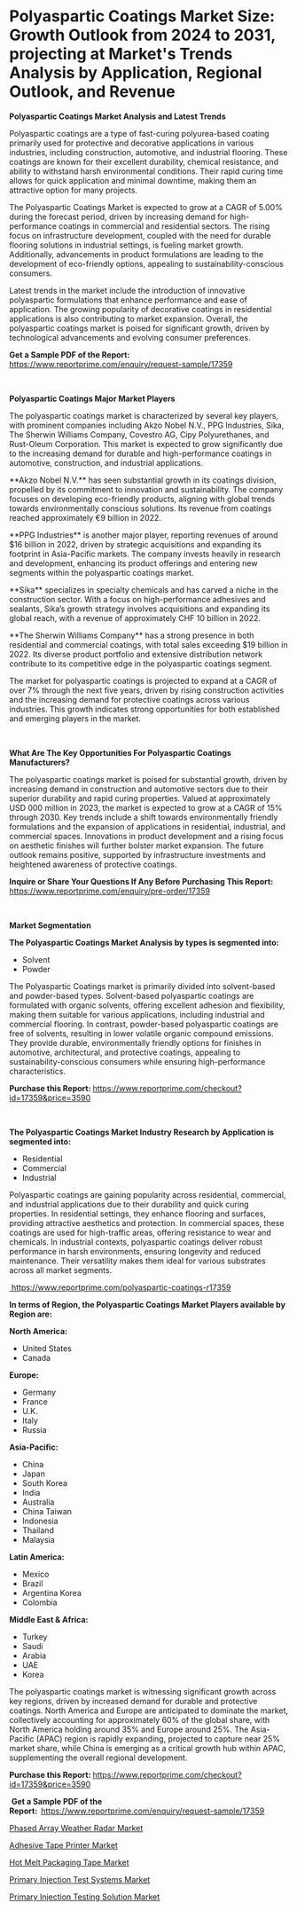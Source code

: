 <p><h1>Polyaspartic Coatings Market Size: Growth Outlook from 2024 to 2031, projecting at Market's Trends Analysis by Application, Regional Outlook, and Revenue</h1></p><p><strong>Polyaspartic Coatings Market Analysis and Latest Trends</strong></p>
<p><p>Polyaspartic coatings are a type of fast-curing polyurea-based coating primarily used for protective and decorative applications in various industries, including construction, automotive, and industrial flooring. These coatings are known for their excellent durability, chemical resistance, and ability to withstand harsh environmental conditions. Their rapid curing time allows for quick application and minimal downtime, making them an attractive option for many projects.</p><p>The Polyaspartic Coatings Market is expected to grow at a CAGR of 5.00% during the forecast period, driven by increasing demand for high-performance coatings in commercial and residential sectors. The rising focus on infrastructure development, coupled with the need for durable flooring solutions in industrial settings, is fueling market growth. Additionally, advancements in product formulations are leading to the development of eco-friendly options, appealing to sustainability-conscious consumers.</p><p>Latest trends in the market include the introduction of innovative polyaspartic formulations that enhance performance and ease of application. The growing popularity of decorative coatings in residential applications is also contributing to market expansion. Overall, the polyaspartic coatings market is poised for significant growth, driven by technological advancements and evolving consumer preferences.</p></p>
<p><strong>Get a Sample PDF of the Report:&nbsp;</strong> <a href="https://www.reportprime.com/enquiry/request-sample/17359?utm_campaign=1159&utm_medium=2&utm_source=Github&utm_content=ia&utm_term=27112024&utm_id=polyaspartic-coatings">https://www.reportprime.com/enquiry/request-sample/17359</a></p>
<p>&nbsp;</p>
<p><strong>Polyaspartic Coatings Major Market Players</strong></p>
<p><p>The polyaspartic coatings market is characterized by several key players, with prominent companies including Akzo Nobel N.V., PPG Industries, Sika, The Sherwin Williams Company, Covestro AG, Cipy Polyurethanes, and Rust-Oleum Corporation. This market is expected to grow significantly due to the increasing demand for durable and high-performance coatings in automotive, construction, and industrial applications.</p><p>**Akzo Nobel N.V.** has seen substantial growth in its coatings division, propelled by its commitment to innovation and sustainability. The company focuses on developing eco-friendly products, aligning with global trends towards environmentally conscious solutions. Its revenue from coatings reached approximately €9 billion in 2022.</p><p>**PPG Industries** is another major player, reporting revenues of around $16 billion in 2022, driven by strategic acquisitions and expanding its footprint in Asia-Pacific markets. The company invests heavily in research and development, enhancing its product offerings and entering new segments within the polyaspartic coatings market.</p><p>**Sika** specializes in specialty chemicals and has carved a niche in the construction sector. With a focus on high-performance adhesives and sealants, Sika’s growth strategy involves acquisitions and expanding its global reach, with a revenue of approximately CHF 10 billion in 2022.</p><p>**The Sherwin Williams Company** has a strong presence in both residential and commercial coatings, with total sales exceeding $19 billion in 2022. Its diverse product portfolio and extensive distribution network contribute to its competitive edge in the polyaspartic coatings segment.</p><p>The market for polyaspartic coatings is projected to expand at a CAGR of over 7% through the next five years, driven by rising construction activities and the increasing demand for protective coatings across various industries. This growth indicates strong opportunities for both established and emerging players in the market.</p></p>
<p>&nbsp;</p>
<p><strong>What Are The Key Opportunities For Polyaspartic Coatings Manufacturers?</strong></p>
<p><p>The polyaspartic coatings market is poised for substantial growth, driven by increasing demand in construction and automotive sectors due to their superior durability and rapid curing properties. Valued at approximately USD 000 million in 2023, the market is expected to grow at a CAGR of 15% through 2030. Key trends include a shift towards environmentally friendly formulations and the expansion of applications in residential, industrial, and commercial spaces. Innovations in product development and a rising focus on aesthetic finishes will further bolster market expansion. The future outlook remains positive, supported by infrastructure investments and heightened awareness of protective coatings.</p></p>
<p><strong>Inquire or Share Your Questions If Any Before Purchasing This Report:</strong> <a href="https://www.reportprime.com/enquiry/pre-order/17359?utm_campaign=1159&utm_medium=2&utm_source=Github&utm_content=ia&utm_term=27112024&utm_id=polyaspartic-coatings">https://www.reportprime.com/enquiry/pre-order/17359</a></p>
<p>&nbsp;</p>
<p><strong>Market Segmentation</strong></p>
<p><strong>The Polyaspartic Coatings Market Analysis by types is segmented into:</strong></p>
<p><ul><li>Solvent</li><li>Powder</li></ul></p>
<p><p>The Polyaspartic Coatings market is primarily divided into solvent-based and powder-based types. Solvent-based polyaspartic coatings are formulated with organic solvents, offering excellent adhesion and flexibility, making them suitable for various applications, including industrial and commercial flooring. In contrast, powder-based polyaspartic coatings are free of solvents, resulting in lower volatile organic compound emissions. They provide durable, environmentally friendly options for finishes in automotive, architectural, and protective coatings, appealing to sustainability-conscious consumers while ensuring high-performance characteristics.</p></p>
<p><strong>Purchase this Report:&nbsp;</strong><a href="https://www.reportprime.com/checkout?id=17359&price=3590&utm_campaign=1159&utm_medium=2&utm_source=Github&utm_content=ia&utm_term=27112024&utm_id=polyaspartic-coatings">https://www.reportprime.com/checkout?id=17359&price=3590</a></p>
<p>&nbsp;</p>
<p><strong>The Polyaspartic Coatings Market Industry Research by Application is segmented into:</strong></p>
<p><ul><li>Residential</li><li>Commercial</li><li>Industrial</li></ul></p>
<p><p>Polyaspartic coatings are gaining popularity across residential, commercial, and industrial applications due to their durability and quick curing properties. In residential settings, they enhance flooring and surfaces, providing attractive aesthetics and protection. In commercial spaces, these coatings are used for high-traffic areas, offering resistance to wear and chemicals. In industrial contexts, polyaspartic coatings deliver robust performance in harsh environments, ensuring longevity and reduced maintenance. Their versatility makes them ideal for various substrates across all market segments.</p></p>
<p><a href="https://www.reportprime.com/polyaspartic-coatings-r17359?utm_campaign=1159&utm_medium=2&utm_source=Github&utm_content=ia&utm_term=27112024&utm_id=polyaspartic-coatings">&nbsp;https://www.reportprime.com/polyaspartic-coatings-r17359</a></p>
<p><strong>In terms of Region, the Polyaspartic Coatings Market Players available by Region are:</strong></p>
<p>
    <p> <strong> North America: </strong>
        <ul>
            <li>United States</li>
            <li>Canada</li>
        </ul>
        </p> 
    <p> <strong> Europe: </strong>
        <ul>
            <li>Germany</li>
            <li>France</li>
            <li>U.K.</li>
            <li>Italy</li>
            <li>Russia</li>
        </ul>
        </p> 
    <p> <strong> Asia-Pacific: </strong>
        <ul>
            <li>China</li>
            <li>Japan</li>
            <li>South Korea</li>
            <li>India</li>
            <li>Australia</li>
            <li>China Taiwan</li>
            <li>Indonesia</li>
            <li>Thailand</li>
            <li>Malaysia</li>
        </ul>
        </p> 
    <p> <strong> Latin America: </strong>
        <ul>
            <li>Mexico</li>
            <li>Brazil</li>
            <li>Argentina Korea</li>
            <li>Colombia</li>
        </ul>
        </p> 
    <p> <strong> Middle East & Africa: </strong>
        <ul>
            <li>Turkey</li>
            <li>Saudi</li>
            <li>Arabia</li>
            <li>UAE</li>
            <li>Korea</li>
        </ul>
    </p>
    </p>
<p><p>The polyaspartic coatings market is witnessing significant growth across key regions, driven by increased demand for durable and protective coatings. North America and Europe are anticipated to dominate the market, collectively accounting for approximately 60% of the global share, with North America holding around 35% and Europe around 25%. The Asia-Pacific (APAC) region is rapidly expanding, projected to capture near 25% market share, while China is emerging as a critical growth hub within APAC, supplementing the overall regional development.</p></p>
<p><strong>Purchase this Report: </strong><a href="https://www.reportprime.com/checkout?id=17359&price=3590&utm_campaign=1159&utm_medium=2&utm_source=Github&utm_content=ia&utm_term=27112024&utm_id=polyaspartic-coatings">https://www.reportprime.com/checkout?id=17359&price=3590</a></p>
<p>&nbsp;<strong>Get a Sample PDF of the Report:&nbsp;&nbsp;</strong><a href="https://www.reportprime.com/enquiry/request-sample/17359?utm_campaign=1159&utm_medium=2&utm_source=Github&utm_content=ia&utm_term=27112024&utm_id=polyaspartic-coatings">https://www.reportprime.com/enquiry/request-sample/17359</a></p>
<p><strong></strong></p>
<p><p><a href="https://www.linkedin.com/pulse/phased-array-weather-radar-market-size-forecast-2024-2031-8kb3c?utm_campaign=1159&utm_medium=2&utm_source=Github&utm_content=ia&utm_term=27112024&utm_id=polyaspartic-coatings">Phased Array Weather Radar Market</a></p><p><a href="https://www.linkedin.com/pulse/industry-analysis-competitive-strategies-adhesive-tape-printer-pwygc?utm_campaign=1159&utm_medium=2&utm_source=Github&utm_content=ia&utm_term=27112024&utm_id=polyaspartic-coatings">Adhesive Tape Printer Market</a></p><p><a href="https://www.linkedin.com/pulse/pulse-hot-melt-packaging-tape-rhythms-change-market-resonance-sssoe?utm_campaign=1159&utm_medium=2&utm_source=Github&utm_content=ia&utm_term=27112024&utm_id=polyaspartic-coatings">Hot Melt Packaging Tape Market</a></p><p><a href="https://issuu.com/reportprime-2/docs/primary-injection-test-systems-mark_b168d5aa4d8586?utm_campaign=1159&utm_medium=2&utm_source=Github&utm_content=ia&utm_term=27112024&utm_id=polyaspartic-coatings">Primary Injection Test Systems Market</a></p><p><a href="https://issuu.com/reportprime-2/docs/primary-injection-testing-solution-_0798fa03cc7371?utm_campaign=1159&utm_medium=2&utm_source=Github&utm_content=ia&utm_term=27112024&utm_id=polyaspartic-coatings">Primary Injection Testing Solution Market</a></p></p>